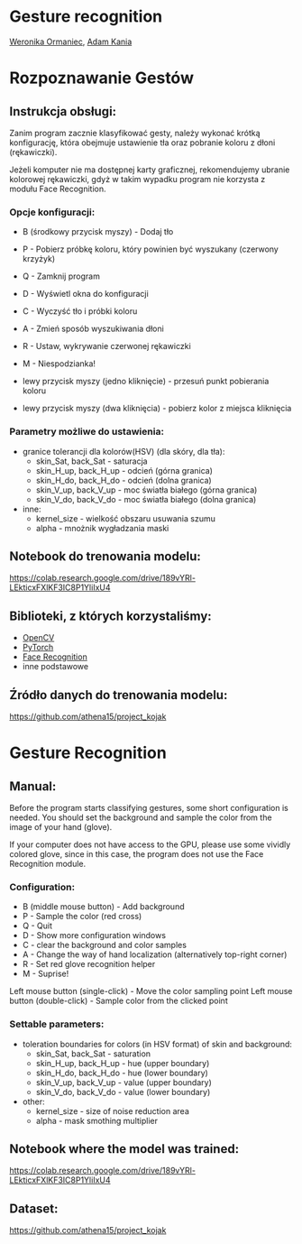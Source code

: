 # Gesture recognition
[Weronika Ormaniec](https://github.com/werkaaa), [Adam Kania](https://github.com/remilvus)
# Rozpoznawanie Gestów
## Instrukcja obsługi:
Zanim program zacznie klasyfikować gesty, należy wykonać krótką konfigurację, która obejmuje ustawienie tła oraz pobranie koloru z dłoni (rękawiczki).

Jeżeli komputer nie ma dostępnej karty graficznej, rekomendujemy ubranie kolorowej rękawiczki, gdyż w takim wypadku program nie korzysta z modułu Face Recognition.

### Opcje konfiguracji:
* B (środkowy przycisk myszy) - Dodaj tło
* P - Pobierz próbkę koloru, który powinien być wyszukany (czerwony krzyżyk)
* Q - Zamknij program
* D - Wyświetl okna do konfiguracji
* C - Wyczyść tło i próbki koloru
* A - Zmień sposób wyszukiwania dłoni
* R - Ustaw, wykrywanie czerwonej rękawiczki
* M - Niespodzianka!

* lewy przycisk myszy (jedno kliknięcie) - przesuń punkt pobierania koloru
* lewy przycisk myszy (dwa kliknięcia) - pobierz kolor z miejsca kliknięcia

### Parametry możliwe do ustawienia:
* granice tolerancji dla kolorów(HSV) (dla skóry, dla tła):
    * skin_Sat, back_Sat - saturacja 
    * skin_H_up, back_H_up - odcień (górna granica)
    * skin_H_do, back_H_do - odcień (dolna granica)
    * skin_V_up, back_V_up - moc światła białego (górna granica)
    * skin_V_do, back_V_do - moc światła białego (dolna granica)
* inne:
    * kernel_size - wielkość obszaru usuwania szumu
    * alpha - mnożnik wygładzania maski

## Notebook do trenowania modelu:
https://colab.research.google.com/drive/189vYRl-LEkticxFXlKF3IC8P1YliIxU4

## Biblioteki, z których korzystaliśmy:
* [OpenCV](https://pypi.org/project/opencv-python/)
* [PyTorch](https://pytorch.org/)
* [Face Recognition](https://github.com/ageitgey/face_recognition)
* inne podstawowe

## Źródło danych do trenowania modelu:
https://github.com/athena15/project_kojak

# Gesture Recognition
## Manual:
Before the program starts classifying gestures, some short configuration is needed. You should set the background and sample the color from the image of your hand (glove).

If your computer does not have access to the GPU, please use some vividly colored glove, since in this case, the program does not use the Face Recognition module.

### Configuration:
* B (middle  mouse button)  - Add background
* P  - Sample the color (red cross)
* Q - Quit
* D - Show more configuration windows
* C - clear the background and color samples
* A - Change the way of hand localization (alternatively top-right corner)
* R - Set red glove recognition helper
* M - Suprise!

Left mouse button (single-click) - Move the color sampling point
Left mouse button (double-click) - Sample color from the clicked point

### Settable parameters:
* toleration boundaries for colors (in HSV format) of skin and background:
    * skin_Sat, back_Sat - saturation 
    * skin_H_up, back_H_up - hue (upper boundary)
    * skin_H_do, back_H_do - hue (lower boundary)
    * skin_V_up, back_V_up - value (upper boundary)
    * skin_V_do, back_V_do - value (lower boundary)
* other:
    * kernel_size - size of noise reduction area
    * alpha - mask smothing multiplier

## Notebook where the model was trained:
https://colab.research.google.com/drive/189vYRl-LEkticxFXlKF3IC8P1YliIxU4

## Dataset:
https://github.com/athena15/project_kojak
